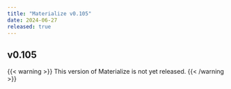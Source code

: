 ```yaml
---
title: "Materialize v0.105"
date: 2024-06-27
released: true
---
```


## v0.105

{{< warning >}}
This version of Materialize is not yet released.
{{< /warning >}}
